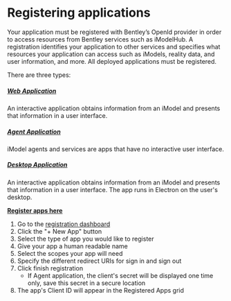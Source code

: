 # Registering applications

Your application must be registered with Bentley’s OpenId provider in order to access resources from Bentley services such as iModelHub. A registration identifies your application to other services and specifies what resources your application can access such as iModels, reality data, and user information, and more. All deployed applications must be registered.

There are three types:

##### [Web Application]($docs/learning/app.md/#interactive-apps)

An interactive application obtains information from an iModel and presents that information in a user interface.

##### [Agent Application]($docs/learning/app.md/#agents-and-services)

iModel agents and services are apps that have no interactive user interface.

##### [Desktop Application]($docs/learning/app.md/#desktop-apps)

An interactive application obtains information from an iModel and presents that information in a user interface. The app runs in Electron on the user's desktop.

**[Register apps here]($docs/registration-dashboard.md)**

 1. Go to the [registration dashboard]($docs/getting-started/registration-dashboard/)
 1. Click the "+ New App" button
 1. Select the type of app you would like to register
 1. Give your app a human readable name
 1. Select the scopes your app will need
 1. Specify the different redirect URIs for sign in and sign out
 1. Click finish registration
    - If Agent application, the client's secret will be displayed one time only, save this secret in a secure location
 1. The app's Client ID will appear in the Registered Apps grid
